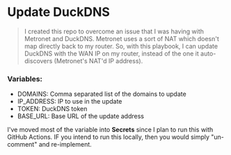 # Update DuckDNS

> I created this repo to overcome an issue that I was having with Metronet and DuckDNS.
> Metronet uses a sort of NAT which doesn't map directly back to my router. So, with this playbook, I can update DuckDNS with the WAN IP on my router, instead of the one it auto-discovers (Metronet's NAT'd IP address).  

### Variables:
  - DOMAINS: Comma separated list of the domains to update  
  - IP_ADDRESS: IP to use in the update  
  - TOKEN: DuckDNS token  
  - BASE_URL: Base URL of the update address  

I've moved most of the variable into **Secrets** since I plan to run this with GitHub Actions. 
IF you intend to run this locally, then you would simply "un-comment" and re-implement.


